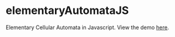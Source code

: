 # elementaryAutomataJS
Elementary Cellular Automata in Javascript. View the demo [here](https://sethpipho.github.io/elementaryAutomataJS/).
